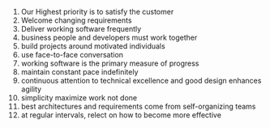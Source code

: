 1. Our Highest priority is to satisfy the customer
2. Welcome changing requirements
3. Deliver working software frequently
4. business people and developers must work together
5. build projects around motivated individuals
6. use face-to-face conversation
7. working software is the primary measure of progress
8. maintain constant pace indefinitely 
9. continuous attention to technical excellence and good design enhances agility
10. simplicity maximize work not done
11. best architectures and requirements come from self-organizing teams
12. at regular intervals, relect on how to become more effective
